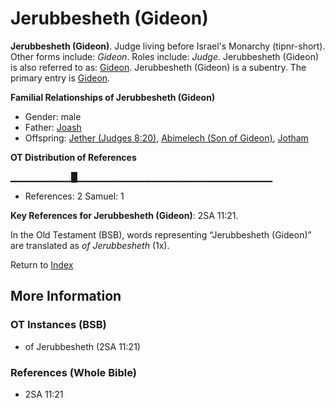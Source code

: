 # Jerubbesheth (Gideon)
**Jerubbesheth (Gideon)**. 
Judge living before Israel's Monarchy (tipnr-short). 
Other forms include: 
*Gideon*. 
Roles include: 
_Judge_. 
Jerubbesheth (Gideon) is also referred to as: 
[Gideon](Gideon.md). 
Jerubbesheth (Gideon) is a subentry. The primary entry is 
[Gideon](Gideon.md). 




**Familial Relationships of Jerubbesheth (Gideon)**


* Gender: male
* Father: [Joash](Joash.md)
* Offspring: [Jether (Judges 8:20)](Jether.2.md), [Abimelech (Son of Gideon)](Abimelech.2.md), [Jotham](Jotham.md)


**OT Distribution of References**

▁▁▁▁▁▁▁▁▁█▁▁▁▁▁▁▁▁▁▁▁▁▁▁▁▁▁▁▁▁▁▁▁▁▁▁▁▁▁
* References: 2 Samuel: 1



**Key References for Jerubbesheth (Gideon)**: 
2SA 11:21. 


In the Old Testament (BSB), words representing “Jerubbesheth (Gideon)” are translated as 
*of Jerubbesheth* (1x). 




Return to [Index](00-Index.md)

## More Information

### OT Instances (BSB)

* of Jerubbesheth (2SA 11:21)



### References (Whole Bible)

* 2SA 11:21




